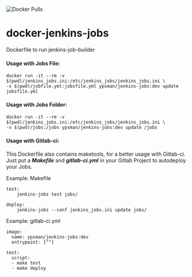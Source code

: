 
![Docker Pulls](https://img.shields.io/docker/pulls/ypsman/jenkins-jobs.svg)


# docker-jenkins-jobs

Dockerfile to run jenkins-job-builder

#### Usage with Jobs File:

    docker run -it --rm -v $(pwd)/jenkins_jobs.ini:/etc/jenkins_jobs/jenkins_jobs.ini \
    -v $(pwd)/jobfile.yml:jobsfile.yml ypsman/jenkins-jobs:dev update jobsfile.yml

#### Usage with Jobs Folder:

    docker run -it --rm -v $(pwd)/jenkins_jobs.ini:/etc/jenkins_jobs/jenkins_jobs.ini \
    -v $(pwd)/jobs:/jobs ypsman/jenkins-jobs:dev update /jobs

#### Usage with Gitlab-ci:

This Dockerfile also contains maketools, for a better usage with Gitlab-ci.
Just put a ***Makefile*** and ***gitlab-ci.yml*** in your Gitlab Project
to autodeploy your Jobs.


Example: Makefile

    test:
	    jenkins-jobs test jobs/

    deploy:
	    jenkins-jobs --conf jenkins_jobs.ini update jobs/
    

Example: gitlab-ci.yml
  
    image: 
      name: ypsman/jenkins-jobs:dev
      entrypoint: [""]

    test:
      script:
      - make test
      - make deploy
